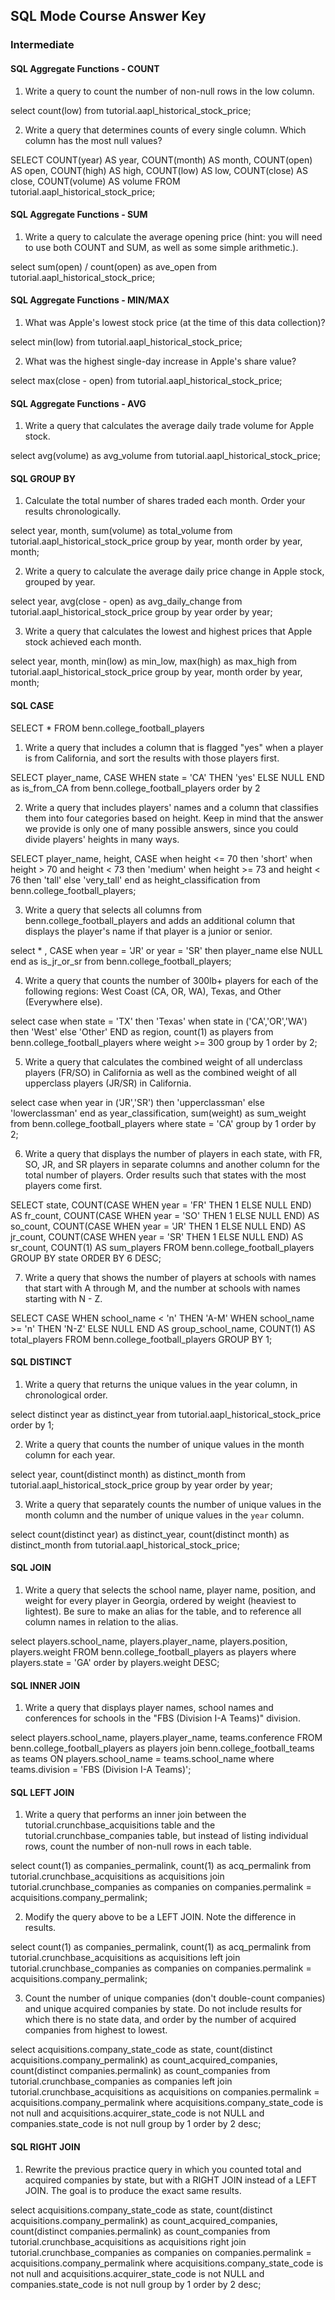 ## SQL Mode Course Answer Key 


### Intermediate



#### SQL Aggregate Functions - COUNT


1. Write a query to count the number of non-null rows in the low column.


select count(low) from tutorial.aapl_historical_stock_price; 


2. Write a query that determines counts of every single column. Which column has the most null values?


SELECT COUNT(year) AS year,
       COUNT(month) AS month,
       COUNT(open) AS open,
       COUNT(high) AS high,
       COUNT(low) AS low,
       COUNT(close) AS close,
       COUNT(volume) AS volume FROM tutorial.aapl_historical_stock_price;



#### SQL Aggregate Functions - SUM


1. Write a query to calculate the average opening price (hint: you will need to use both COUNT and SUM, as well as some simple arithmetic.).


select sum(open) / count(open) as ave_open 
from tutorial.aapl_historical_stock_price;



#### SQL Aggregate Functions - MIN/MAX


1. What was Apple's lowest stock price (at the time of this data collection)?

select min(low) from tutorial.aapl_historical_stock_price;


2. What was the highest single-day increase in Apple's share value?

select max(close - open) from tutorial.aapl_historical_stock_price; 


#### SQL Aggregate Functions - AVG

1. Write a query that calculates the average daily trade volume for Apple stock.

select avg(volume) as avg_volume from tutorial.aapl_historical_stock_price; 


#### SQL GROUP BY

1. Calculate the total number of shares traded each month. Order your results chronologically.

select year, month, sum(volume) as total_volume from tutorial.aapl_historical_stock_price group by year, month order by year, month; 


2. Write a query to calculate the average daily price change in Apple stock, grouped by year.

select year, avg(close - open) as avg_daily_change from tutorial.aapl_historical_stock_price group by year order by year;


3. Write a query that calculates the lowest and highest prices that Apple stock achieved each month.

select year, month, min(low) as min_low, max(high) as max_high from tutorial.aapl_historical_stock_price group by year, month order by year, month; 


#### SQL CASE

SELECT * FROM benn.college_football_players 

1. Write a query that includes a column that is flagged "yes" when a player is from California, and sort the results with those players first.

SELECT player_name, CASE WHEN state = 'CA' THEN 'yes' ELSE NULL END as is_from_CA from benn.college_football_players order by 2

2. Write a query that includes players' names and a column that classifies them into four categories based on height. Keep in mind that the answer we provide is only one of many possible answers, since you could divide players' heights in many ways.

SELECT player_name, height, 
CASE when height <= 70 then 'short' when height > 70 and height < 73 then 'medium' 
     when height >= 73 and height < 76 then 'tall' else 'very_tall' end as height_classification 
from benn.college_football_players; 

3. Write a query that selects all columns from benn.college_football_players and adds an additional column that displays the player's name if that player is a junior or senior.

select * , CASE when year = 'JR' or year = 'SR' then player_name else NULL end as is_jr_or_sr from benn.college_football_players;

4. Write a query that counts the number of 300lb+ players for each of the following regions: West Coast (CA, OR, WA), Texas, and Other (Everywhere else).

select case when state = 'TX' then 'Texas' when state in ('CA','OR','WA') then 'West' else 'Other' END as region, 
       count(1) as players
from benn.college_football_players
where weight >= 300
group by 1
order by 2;

5. Write a query that calculates the combined weight of all underclass players (FR/SO) in California as well as the combined weight of all upperclass players (JR/SR) in California.

select case when year in ('JR','SR') then 'upperclassman' else 'lowerclassman' end as year_classification,
sum(weight) as sum_weight
from benn.college_football_players
where state = 'CA'
group by 1
order by 2;

6. Write a query that displays the number of players in each state, with FR, SO, JR, and SR players in separate columns and another column for the total number of players. Order results such that states with the most players come first.

SELECT state,
       COUNT(CASE WHEN year = 'FR' THEN 1 ELSE NULL END) AS fr_count,
       COUNT(CASE WHEN year = 'SO' THEN 1 ELSE NULL END) AS so_count,
       COUNT(CASE WHEN year = 'JR' THEN 1 ELSE NULL END) AS jr_count,
       COUNT(CASE WHEN year = 'SR' THEN 1 ELSE NULL END) AS sr_count,
       COUNT(1) AS sum_players
  FROM benn.college_football_players
 GROUP BY state
 ORDER BY 6 DESC;

7. Write a query that shows the number of players at schools with names that start with A through M, and the number at schools with names starting with N - Z.

SELECT CASE WHEN school_name < 'n' THEN 'A-M'
            WHEN school_name >= 'n' THEN 'N-Z'
            ELSE NULL END AS group_school_name,
       COUNT(1) AS total_players
  FROM benn.college_football_players
 GROUP BY 1;


#### SQL DISTINCT

1. Write a query that returns the unique values in the year column, in chronological order.

select distinct year as distinct_year from tutorial.aapl_historical_stock_price order by 1;


2. Write a query that counts the number of unique values in the month column for each year.

select year, count(distinct month) as distinct_month from tutorial.aapl_historical_stock_price group by year order by year;


3. Write a query that separately counts the number of unique values in the month column and the number of unique values in the `year` column.

select count(distinct year) as distinct_year, count(distinct month) as distinct_month from tutorial.aapl_historical_stock_price;



#### SQL JOIN

1. Write a query that selects the school name, player name, position, and weight for every player in Georgia, ordered by weight (heaviest to lightest). Be sure to make an alias for the table, and to reference all column names in relation to the alias.

  select players.school_name, players.player_name, players.position, players.weight
  FROM benn.college_football_players as players
    where players.state = 'GA'
    order by players.weight DESC;

#### SQL INNER JOIN

1. Write a query that displays player names, school names and conferences for schools in the "FBS (Division I-A Teams)" division.

select players.school_name, players.player_name, teams.conference
  FROM benn.college_football_players as players
  join benn.college_football_teams as teams
  ON players.school_name = teams.school_name
    where teams.division = 'FBS (Division I-A Teams)';


#### SQL LEFT JOIN

1. Write a query that performs an inner join between the tutorial.crunchbase_acquisitions table and the tutorial.crunchbase_companies table, but instead of listing individual rows, count the number of non-null rows in each table.

select count(1) as companies_permalink,
count(1) as acq_permalink
from tutorial.crunchbase_acquisitions as acquisitions
join tutorial.crunchbase_companies as companies
on companies.permalink = acquisitions.company_permalink;

2. Modify the query above to be a LEFT JOIN. Note the difference in results.


select count(1) as companies_permalink,
count(1) as acq_permalink
from tutorial.crunchbase_acquisitions as acquisitions
left join tutorial.crunchbase_companies as companies
on companies.permalink = acquisitions.company_permalink;


3. Count the number of unique companies (don't double-count companies) and unique acquired companies by state. Do not include results for which there is no state data, and order by the number of acquired companies from highest to lowest.

select acquisitions.company_state_code as state, count(distinct acquisitions.company_permalink) as count_acquired_companies,
count(distinct companies.permalink) as count_companies
from tutorial.crunchbase_companies as companies
left join tutorial.crunchbase_acquisitions as acquisitions
on companies.permalink = acquisitions.company_permalink
where acquisitions.company_state_code is not null and 
acquisitions.acquirer_state_code is not NULL and 
companies.state_code is not null
group by 1
order by 2 desc; 



#### SQL RIGHT JOIN


1. Rewrite the previous practice query in which you counted total and acquired companies by state, but with a RIGHT JOIN instead of a LEFT JOIN. The goal is to produce the exact same results.

select acquisitions.company_state_code as state, count(distinct acquisitions.company_permalink) as count_acquired_companies,
count(distinct companies.permalink) as count_companies
from  tutorial.crunchbase_acquisitions as acquisitions 
right join tutorial.crunchbase_companies as companies
on companies.permalink = acquisitions.company_permalink
where acquisitions.company_state_code is not null and 
acquisitions.acquirer_state_code is not NULL and 
companies.state_code is not null
group by 1
order by 2 desc;











